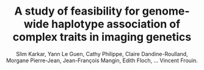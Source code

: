 ---
author: Slim Karkar, Yann Le Guen, Cathy Philippe, Claire Dandine-Roulland, Morgane Pierre-Jean, Jean-François Mangin, Edith Floch, ... Vincent Frouin.
title: A study of feasibility for genome-wide haplotype association of complex traits in imaging genetics
year: 2018
type: inproceedings
booktitle: BIBM 2018 - Proceedings of The IEEE International Conference on Bioinformatics and Biomedicine
team: yes
---